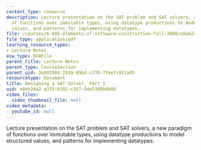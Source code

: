 ```yaml
---
content_type: resource
description: Lecture presentation on the SAT problem and SAT solvers, a new paradigm
  of functions over immutable types, using datatype productions to model structured
  values, and patterns for implementing datatypes.
file: /courses/6-005-elements-of-software-construction-fall-2008/e8eb24a2a335b182c35754e53d8b0b88_MIT6_005f08_lec10.pdf
file_type: application/pdf
learning_resource_types:
- Lecture Notes
ocw_type: OCWFile
parent_title: Lecture Notes
parent_type: CourseSection
parent_uid: 3a88398d-2539-09b4-c278-7feefc951a95
resourcetype: Document
title: Designing a SAT Solver, Part 1
uid: e8eb24a2-a335-b182-c357-54e53d8b0b88
video_files:
  video_thumbnail_file: null
video_metadata:
  youtube_id: null
---
```

Lecture presentation on the SAT problem and SAT solvers, a new paradigm of functions over immutable types, using datatype productions to model structured values, and patterns for implementing datatypes.

